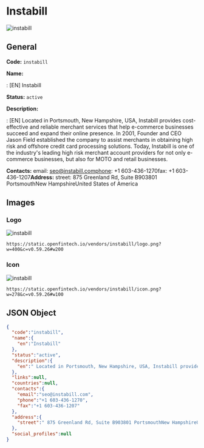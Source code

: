 
# Instabill 
![instabill](https://static.openfintech.io/vendors/instabill/logo.png?w=400&c=v0.59.26#w200)  

## General 
 
**Code:** `instabill` 
 
**Name:** 
 
:	[EN] Instabill 
 
**Status:** `active` 
 
**Description:** 
 
: [EN]  Located in Portsmouth, New Hampshire, USA, Instabill provides cost-effective and reliable merchant services that help e-commerce businesses succeed and expand their online presence. In 2001, Founder and CEO Jason Field established the company to assist merchants in obtaining high risk and offshore credit card processing solutions. Today, Instabill is one of the industry's leading high risk merchant account providers for not only e-commerce businesses, but also for MOTO and retail businesses.  
 
**Contacts:** 
email: seo@instabill.comphone: +1 603-436-1270fax: +1 603-436-1207**Address:** 
street:  875 Greenland Rd, Suite B903801 PortsmouthNew HampshireUnited States of America  

## Images 

### Logo 
 
![instabill](https://static.openfintech.io/vendors/instabill/logo.png?w=400&c=v0.59.26#w200)  

```
https://static.openfintech.io/vendors/instabill/logo.png?w=400&c=v0.59.26#w200
```  

### Icon 
 
![instabill](https://static.openfintech.io/vendors/instabill/icon.png?w=278&c=v0.59.26#w100)  

```
https://static.openfintech.io/vendors/instabill/icon.png?w=278&c=v0.59.26#w100
```  

## JSON Object 

```json
{
  "code":"instabill",
  "name":{
    "en":"Instabill"
  },
  "status":"active",
  "description":{
    "en":" Located in Portsmouth, New Hampshire, USA, Instabill provides cost-effective and reliable merchant services that help e-commerce businesses succeed and expand their online presence. In 2001, Founder and CEO Jason Field established the company to assist merchants in obtaining high risk and offshore credit card processing solutions. Today, Instabill is one of the industry's leading high risk merchant account providers for not only e-commerce businesses, but also for MOTO and retail businesses. "
  },
  "links":null,
  "countries":null,
  "contacts":{
    "email":"seo@instabill.com",
    "phone":"+1 603-436-1270",
    "fax":"+1 603-436-1207"
  },
  "address":{
    "street":" 875 Greenland Rd, Suite B903801 PortsmouthNew HampshireUnited States of America "
  },
  "social_profiles":null
}
```  
